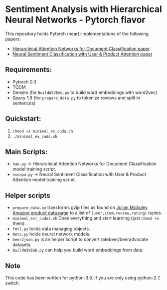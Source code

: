 # Sentiment Analysis with Hierarchical Neural Networks - Pytorch flavor

This repository holds Pytorch (near)-implementations of the following papers:
- [Hierarchical Attention Networks for Document Classification paper](https://www.cs.cmu.edu/~diyiy/docs/naacl16.pdf)
- [Neural Sentiment Classification with User &amp; Product Attention paper](https://aclweb.org/anthology/D16-1171)


## Requirements:
    
- Pytorch 0.3
- TQDM
- Gensim (for `BuildW2VEmb.py` to build word embeddings with word2vec)
- Spacy 1.9 (for `prepare_data.py` to tokenize reviews and split in sentences)


## Quickstart:
    
1.  `chmod +x minimal_ex_cuda.sh`
2. `./minimal_ex_cuda.sh`

## Main Scripts:

- `han.py` -> Hierarchical Attention Networks for Document Classification model training script.
- `nscupa.py` -> Neural Sentiment Classification with User &amp; Product Attention model training script.

## Helper scripts
- `prepare_data.py` transforms gzip files as found on [Julian McAuley Amazon product data page](http://jmcauley.ucsd.edu/data/amazon/) to a list of `(user,item,review,rating)` tuples.
- `minimal_ex(_cuda).sh` Does everything and start learning (just `chmod +x` them).
- `fmtl.py` holds data managing objects.
- `Nets.py` holds neural network models.
- `beer2json.py` is an helper script to convert ratebeer/beeradvocate datasets.
- `BuildW2VEmb.py` can help you build word embeddings from data.


## Note

This code has been written for python-3.6. If you are only using python-2.7, switch. 
